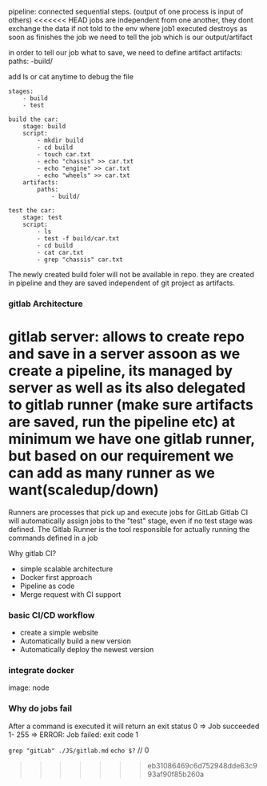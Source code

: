 pipeline:
connected sequential steps. (output of one process is input of others)
<<<<<<< HEAD
jobs are independent from one another, they dont exchange the data if not told to
the env where job1 executed destroys as soon as finishes the job
we need to tell the job which is our output/artifact

in order to tell our job what to save, we need to define artifact
    artifacts:
      paths:
        -build/

add ls or cat anytime to debug the file
```
stages:
    - build
    - test

build the car:
    stage: build
    script:
        - mkdir build
        - cd build
        - touch car.txt
        - echo "chassis" >> car.txt
        - echo "engine" >> car.txt
        - echo "wheels" >> car.txt
    artifacts:
        paths:
            - build/

test the car:
    stage: test
    script:
        - ls
        - test -f build/car.txt
        - cd build
        - cat car.txt
        - grep "chassis" car.txt
```


The newly created build foler will not be available in repo. they are created in pipeline and they are saved independent of git project as artifacts.

### gitlab Architecture

gitlab server: allows to create repo and save in a server
assoon as we create a pipeline, its managed by server as well as its also delegated to **gitlab runner** (make sure artifacts are saved, run the pipeline etc) 
at minimum we have one gitlab runner, but based on our requirement we can add as many runner as we want(scaledup/down)
=======



Runners are processes that pick up and execute jobs for GitLab
Gitlab CI will automatically assign jobs to the "test" stage, even if no test stage was defined.
The Gitlab Runner is the tool responsible for actually running the commands defined in a job


Why gitlab CI?
- simple scalable architecture
- Docker first approach
- Pipeline as code
- Merge request with CI support

### basic CI/CD workflow

- create a simple website
- Automatically build a new version
- Automatically deploy the newest version


### integrate docker
image: node

### Why do jobs fail
After a command is executed it will return an exit status
0 => Job succeeded
1- 255 => ERROR: Job failed: exit code 1

`grep "gitLab" ./JS/gitlab.md` 
`echo $?` // 0
>>>>>>> eb31086469c6d752948dde63c993af90f85b260a

